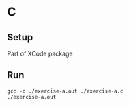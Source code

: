 # C

## Setup

Part of XCode package

## Run

```
gcc -o ./exercise-a.out ./exercise-a.c
./exercise-a.out
```
